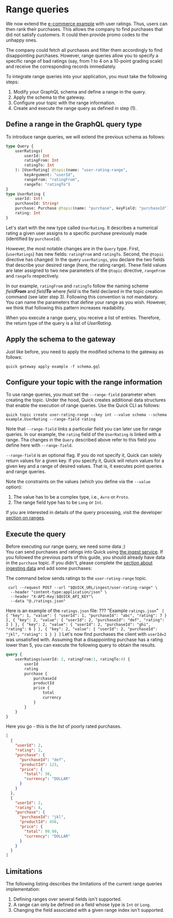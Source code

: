 # Range queries

We now extend the [e-commerce example](query-data.md) with user ratings.
Thus, users can then rank their purchases.
This allows the company to find purchases that did not satisfy customers.
It could then provide promo codes to the unhappy ones.

The company could fetch all purchases and filter them accordingly to find disappointing purchases.
However, range queries allow you to specify a specific range of bad ratings
(say, from 1 to 4 on a 10-point grading scale)
and receive the corresponding records immediately.

To integrate range queries into your application, you must take the following steps:

1. Modify your GraphQL schema and define a range in the query.
2. Apply the schema to the gateway.
3. Configure your topic with the range information.
4. Create and execute the range query as defined in step (1).

## Define a range in the GraphQL query type

To introduce range queries, we will extend the previous schema as follows:
```graphql title="schema.gql"
type Query {
    userRatings(
        userId: Int
        ratingFrom: Int
        ratingTo: Int
    ): [UserRating] @topic(name: "user-rating-range",
        keyArgument: "userId",
        rangeFrom: "ratingFrom",
        rangeTo: "ratingTo")
}
type UserRating {
    userId: Int!
    purchaseId: String!
    purchase: Purchase @topic(name: "purchase", keyField: "purchaseId")
    rating: Int
}
```
Let's start with the new type called `UserRating`.
It describes a numerical rating a given user assigns
to a specific purchase previously made (identified by `purchaseId`).

However, the most notable changes are in the `Query` type.
First, (`userRatings`) has new fields: `ratingFrom` and `ratingTo`.
Second, the `@topic` directive has changed:
In the query `userRatings`, you declare the two fields that describe your desired range
(here, the rating range).
These field values are later assigned to two new parameters of the
`@topic` directive, `rangeFrom` and `rangeTo` respectively.

In our example, `ratingFrom` and `ratingTo` follow the naming scheme _field**From**_ and _field**To**_
where _field_ is the field declared in the topic creation command (see later step 3).
Following this convention is not mandatory.
You can name the parameters that define your range as you wish.
However, we think that following this pattern increases readability.

When you execute a range query, you receive a list of entries.
Therefore, the return type of the query is a list of _UserRating_.

## Apply the schema to the gateway

Just like before, you need to apply the modified schema to the gateway as follows:
```shell
quick gateway apply example -f schema.gql
```

## Configure your topic with the range information

To use range queries, you must set the `--range-field` parameter when creating the topic.
Under the hood, Quick creates additional data structures that enable the execution of range queries.
Use the Quick CLI as follows:
```
quick topic create user-rating-range --key int --value schema --schema example.UserRating --range-field rating
```

Note that `--range-field` links a particular field you can later use for range queries.
In our example, the `rating` field of the `UserRating` is linked with a range.
Tha changes in the `Query` described above refer to this field you define here with `--range-field`.

`--range-field` is an optional flag.
If you do not specify it, Quick can solely return values for a given key.
If you specify it, Quick will return values for a given key and a range of desired values.
That is, it executes point queries and range queries.

Note the constraints on the values (which you define via the `--value` option):

1. The value has to be a complex type, i.e., `Avro` or `Proto`.
2. The range field type has to be `Long` or `Int`.

If you are interested in details of the query processing,
visit the developer [section on ranges](https://bakdata.github.io/quick/latest/developer/range-queries-details/).

## Execute the query

Before executing our range query, we need some data ;)  
You can send purchases and ratings into Quick using [the ingest service](ingest-data.md).
If you followed the previous parts of this guide,
you should already have data in the `purchase` topic.
If you didn't, please complete the [section about ingesting data](ingest-data.md)
and add some purchases:

The command below sends ratings to the `user-rating-range` topic.
```shell
 curl --request POST --url "$QUICK_URL/ingest/user-rating-range" \
  --header "content-type:application/json" \
  --header "X-API-Key:$QUICK_API_KEY"\
  --data "@./ratings.json"
```
Here is an example of the `ratings.json` file:
??? "Example `ratings.json`"
    ``` 
    [
      {
        "key": 1,
        "value": {
          "userId": 1,
          "purchaseId": "abc",
          "rating": 7
        }
      },
      {
        "key": 2,
        "value": {
          "userId": 2,
          "purchaseId": "def",
          "rating": 2
        }
      },
      {
        "key": 2,
        "value": {
          "userId": 2,
          "purchaseId": "ghi",
          "rating": 6
        }
      },
      {
        "key": 2,
        "value": {
          "userId": 2,
          "purchaseId": "jkl",
          "rating": 1
        }
      }
    ]
    ```
Let's now find purchases the client with `userId=2` was unsatisfied with.
Assuming that a disappointing purchase has a rating lower than 5,
you can execute the following query to obtain the results.
```graphql
query {
    userRatings(userId: 2, ratingFrom:1, ratingTo:4) {
        userId
        rating
        purchase {
            purchaseId
            productId
            price {
                total
                currency
            }
        }
    }
}
```
Here you go - this is the list of poorly rated purchases.
```json
[
  {
    "userId": 2,
    "rating": 2,
    "purchase": {
      "purchaseId": "def",
      "productId": 123,
      "price": {
        "total": 30,
        "currency": "DOLLAR"
      }
    }
  },
  {
    "userId": 2,
    "rating": 4,
    "purchase": {
      "purchaseId": "jkl",
      "productId": 456,
      "price": {
        "total": 99.99,
        "currency": "DOLLAR"
      }
    }
  }
]
```
## Limitations

The following listing describes the limitations of the current range queries implementation:

1. Defining ranges over several fields isn't supported.
2. A range can only be defined on a field whose type is `Int` or `Long`.
3. Changing the field associated with a given range index isn't supported.
